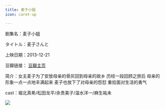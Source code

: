 ```yaml
---
title: 麦子小姐
icon: caret-up

---
```


剧集名：麦子小姐

タイトル：麦子さんと

上映日期：2013-12-21

豆瓣链接： [豆瓣主页](https://movie.douban.com/subject/21360431/)

简介：女主麦子为了安放母亲的骨灰回到母亲的故乡 历经一段回顾之旅后 母亲的形象一点一点地丰满起来 麦子也放下了对母亲的怨怼 重拾面对生活的勇气

cast：堀北真希/松田龙平/余贵美子/温水洋一/麻生祐未

![](https://listpic.tsgsanjiao.com/movie/2013/2013mzxj.jpg)